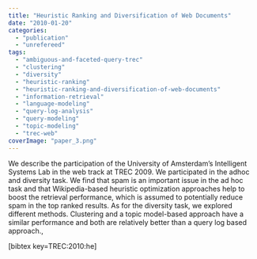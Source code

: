 ```yaml
---
title: "Heuristic Ranking and Diversification of Web Documents"
date: "2010-01-20"
categories: 
  - "publication"
  - "unrefereed"
tags: 
  - "ambiguous-and-faceted-query-trec"
  - "clustering"
  - "diversity"
  - "heuristic-ranking"
  - "heuristic-ranking-and-diversification-of-web-documents"
  - "information-retrieval"
  - "language-modeling"
  - "query-log-analysis"
  - "query-modeling"
  - "topic-modeling"
  - "trec-web"
coverImage: "paper_3.png"
---
```


We describe the participation of the University of Amsterdam’s Intelligent Systems Lab in the web track at TREC 2009. We participated in the adhoc and diversity task. We find that spam is an important issue in the ad hoc task and that Wikipedia-based heuristic optimization approaches help to boost the retrieval performance, which is assumed to potentially reduce spam in the top ranked results. As for the diversity task, we explored different methods. Clustering and a topic model-based approach have a similar performance and both are relatively better than a query log based approach.,

\[bibtex key=TREC:2010:he\]
